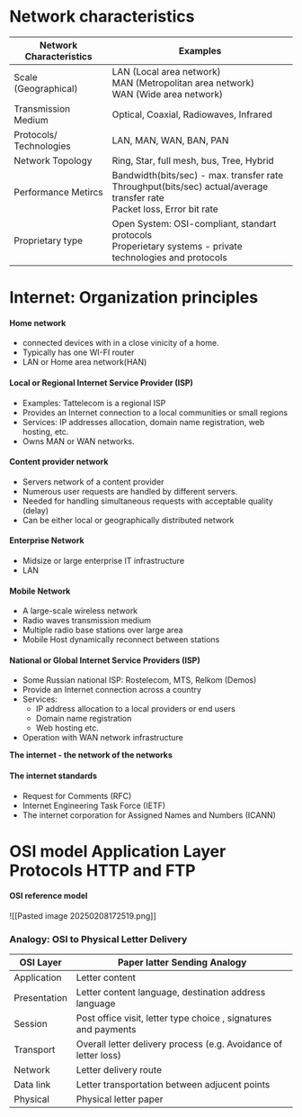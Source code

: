 # Network characteristics 


| Network Characteristics | Examples                                                                                                                     |
| ----------------------- | ---------------------------------------------------------------------------------------------------------------------------- |
| Scale (Geographical)    | LAN (Local area network)<br>MAN (Metropolitan area network)<br>WAN (Wide area network)                                       |
| Transmission Medium     | Optical, Coaxial, Radiowaves, Infrared                                                                                       |
| Protocols/ Technologies | LAN, MAN, WAN, BAN, PAN                                                                                                      |
| Network Topology        | Ring, Star, full mesh, bus, Tree, Hybrid                                                                                     |
| Performance Metircs     | Bandwidth(bits/sec) - max. transfer rate<br>Throughput(bits/sec) actual/average transfer rate<br>Packet loss, Error bit rate |
| Proprietary type        | Open System: OSI-compliant, standart protocols<br>Properietary systems - private technologies and protocols                  |
# Internet: Organization principles 
#### Home network
- connected devices with in a close vinicity of a home.
- Typically has one WI-FI router
- LAN or Home area network(HAN)
#### Local or Regional Internet Service Provider (ISP)
- Examples: Tattelecom is a regional ISP
- Provides an Internet connection to a local communities or small regions 
- Services: IP addresses allocation, domain name registration, web hosting, etc. 
- Owns MAN or WAN networks.
#### Content provider network
- Servers network of a content provider 
- Numerous user requests are handled by different servers.
- Needed for handling simultaneous requests with acceptable quality (delay)
- Can be either local or geographically distributed network
#### Enterprise Network
- Midsize or large enterprise IT infrastructure
- LAN
#### Mobile Network
- A large-scale wireless network
- Radio waves transmission medium
- Multiple radio base stations over large area 
- Mobile Host dynamically reconnect between stations 
#### National or Global Internet Service Providers (ISP)
- Some Russian national ISP: Rostelecom, MTS, Relkom (Demos)
- Provide an Internet connection across a country
- Services:
	-  IP address allocation to a local providers or end users
	- Domain name registration 
	- Web hosting etc.
- Operation with WAN network infrastructure

**The internet - the network of the networks**

#### The internet standards
- Request for Comments (RFC)
- Internet Engineering Task Force (IETF)
- The internet corporation for Assigned Names and Numbers (ICANN)

# OSI model Application Layer Protocols HTTP and FTP
#### OSI reference model 
![[Pasted image 20250208172519.png]]
### Analogy: OSI to Physical Letter Delivery 

| OSI Layer    | Paper latter Sending Analogy                                    |
| ------------ | --------------------------------------------------------------- |
| Application  | Letter content                                                  |
| Presentation | Letter content language, destination address language           |
| Session      | Post office visit, letter type choice , signatures and payments |
| Transport    | Overall letter delivery process (e.g. Avoidance of letter loss) |
| Network      | Letter delivery route                                           |
| Data link    | Letter transportation between adjucent points                   |
| Physical     | Physical letter paper                                           |
